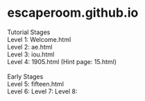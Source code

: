 # escaperoom.github.io

Tutorial Stages <br />
Level 1: Welcome.html <br />
Level 2: ae.html <br />
Level 3: iou.html <br />
Level 4: 1905.html (Hint page: 15.html) <br />
<br />
Early Stages <br />
Level 5: fifteen.html <br />
Level 6:
Level 7:
Level 8:

